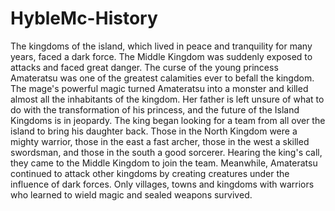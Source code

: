 # HybleMc-History
The kingdoms of the island, which lived in peace and tranquility for many years, faced a dark force. The Middle Kingdom was suddenly exposed to attacks and faced great danger. The curse of the young princess Amateratsu was one of the greatest calamities ever to befall the kingdom. The mage's powerful magic turned Amateratsu into a monster and killed almost all the inhabitants of the kingdom. Her father is left unsure of what to do with the transformation of his princess, and the future of the Island Kingdoms is in jeopardy.
The king began looking for a team from all over the island to bring his daughter back. Those in the North Kingdom were a mighty warrior, those in the east a fast archer, those in the west a skilled swordsman, and those in the south a good sorcerer. Hearing the king's call, they came to the Middle Kingdom to join the team. Meanwhile, Amateratsu continued to attack other kingdoms by creating creatures under the influence of dark forces. Only villages, towns and kingdoms with warriors who learned to wield magic and sealed weapons survived.